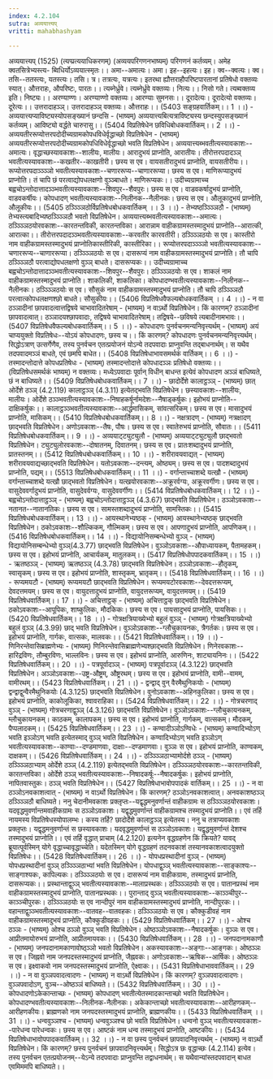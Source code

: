 ```yaml
---
index: 4.2.104
sutra: अव्ययात्त्यप्‌
vritti: mahabhashyam

---
```

 अव्ययात्त्यप् (1525) (त्यप्प्रत्ययाधिकरणम्) (अव्ययपरिगणनभाष्यम्) परिगणनं कर्तव्यम्। अमेह क्वतसित्रेभ्यस्त्य- ब्विधिर्योऽव्ययात्स्मृतः।। अमा--अमात्यः। अमा। इह--इहत्यः। इह। क्व--क्वत्यः। क्व। तसि--ततस्त्यः, यतस्त्यः। तसि।  त्र। तत्रत्यः, यत्रत्यः। इतरथा ह्यौत्तराहौपरिष्टपारतानां प्रतिषेधो वक्तव्यः स्यात्। औत्तराहः, औपरिष्टः, पारतः।। त्यब्नेर्ध्रुवे। त्यब्नेर्ध्रुवे वक्तव्यः। नित्यः।। निसो गते। त्यब्वक्तव्य इति। निष्ट्यः।। अरण्याण्णः। अरण्याण्णो वक्तव्यः। आरण्याः सुमनसः।। दूरादेत्यः। दूरादेत्यो वक्तव्यः। दूरेत्यः।। उत्तरादाहञ्ञ्। उत्तरादाहञ्ञ् वक्तव्यः। औत्तराहः।। (5403 सङ्ग्रहवार्तिकम्।। 1 ।।) - अव्ययात्त्यप्याविष्ट्यस्योपसङ्ख्यानं छन्दसि - (भाष्यम्) अव्ययात्त्यबित्यत्राविष्ट्यस्य छन्दस्युपसङ्ख्यानं कर्तव्यम्। आविष्ट्यो वर्द्धते चारुरासु।। (5404 विप्रतिषेधेन छविधिबोधकवार्तिकम्।। 2 ।।) - अव्ययतीररूप्योत्तरपदोदीच्यग्रामकोपधविधेर्वृद्धाच्छो विप्रतिषेधेन - (भाष्यम्) अव्ययतीररूप्योत्तरपदोदीच्यग्रामकोपधिविधेर्वृद्धाच्छो भवति विप्रतिषेधेन। अव्ययात्त्यब्भवतीत्यस्यावकाशः--अमात्यः। वृद्धाच्छस्यावकाशः--शालीयः, मालीयः। आरादुभयं प्राप्नोति, आरातीयः। तीरोत्तरपदादञ्ञ् भवतीत्यस्यावकाशः--कखतीर--काखतीरी। छस्य स एव। वायसतीरादुभयं प्राप्नोति, वायसतीरीयः।। रूप्योत्तरपदाञ्ञ्ञ्ञो भवतीत्यस्यावकाशः--चणाररूप्य--चाणाररूप्या। छस्य स एव। माणिरूप्यादुभयं प्राप्नोति। तं चापि छं परत्वाद्योपधलक्षणो वुञ्ञ्बाधते। माणिरूप्यकः।। उदीच्यग्रामाच्च बह्वचोऽन्तोदात्तादञ्ञ्भवतीत्यस्यावकाशः--शिवपुर--शैवपुरः। छस्य स एव। वाडवकर्षादुभयं प्राप्नोति, वाडवकर्षीयः। कोपधादण् भवतीत्यस्यावकाशः--निलीनक--नैलीनकः। छस्य स एव। औलूकादुभयं प्राप्नोति, औलूकीयः।। (5405 ठञ्ञ्ञ्ञिठोर्विप्रतिषेधबोधकवार्तिकम् ।। 3 ।।) - तेभ्यष्ठञ्ञ्ञ्ञिठौ - (भाष्यम्) तेभ्यस्त्यबादिभ्यष्ठञ्ञ्ञ्ञिठौ भवतो विप्रतिषेधेन। अव्ययात्त्यब्भवतीत्यस्यावकाशः--अमात्यः। ठञ्ञ्ञ्ञिठयोरवकाशः--कारतन्तविकी, कारतन्तविका। आरान्नाम वाहीकग्रामस्तस्मादुभयं प्राप्नोति--आरात्की, आरात्का।। तीरोत्तरपदादञ्ञ्भवतीत्यस्यावकाशः--करवतीर कारवतीरी। ठञ्ञ्ञ्ञिठयोः स एव। कास्तीरो नाम वाहीकग्रामस्तस्मादुभयं प्राप्नोतिकास्तीरिकी, कास्तीरिका।। रूप्योत्तरपदाञ्ञ्ञ्ञो भवतीत्यस्यावकाशः--चणाररूप्य--चाणाररूप्या। ठञ्ञ्ञ्ञिठयोः स एव। दासरूप्यं नाम वाहीकग्रामस्तस्मादुभयं प्राप्नोति। तौ चापि ठञ्ञ्ञ्ञिठौ परत्वाद्योपधलक्षणो वुञ्ञ् बाधते। दासरूप्यकः।। उदीच्यग्रामाच्च बह्वचोऽन्तोदात्तादञ्ञ्भवतीत्यस्यावकाशः--शिवपुर--शैवपुरः। ठञ्ञ्ञ्ञिठयोः स एव। शाकलं नाम वाहीकग्रामस्तस्मादुभयं प्राप्नोति। शाकलिकी, शाकलिका। कोपधादण्भवतीत्यस्यावकाशः--निलीनक--नैलीनकः। ठञ्ञ्ञ्ञिठयोः स एव। सौसुकं नाम वाहीकग्रामस्तस्मादुभयं प्राप्नोति। तौ चापि ठञ्ञ्ञ्ञिठौ परत्वात्कोपधलक्षणश्छो बाधते। सौसुकीयः।। (5406 विप्रतिषेधवैफल्यबोधकवार्तिकम् ।। 4 ।।) - न वा ठञ्ञादीनां छापवादत्वात्तद्विषये चाभावादितरेषाम् - (भाष्यम्) न वाऽर्थो विप्रतिषेधेन। किं कारणम्? ठञ्ञादीनां छापवादत्वात्। ठञ्ञादयश्छापवादाः, तद्विषये चाभावादितरेषाम्। तद्विषये--छविषये त्यबादीनामभावः।। (5407 विप्रतिषेधवैफल्यबोधकवार्तिकम्।। 5 ।।) - कोपधादणः पुनर्वचनमन्यनिवृत्त्यर्थम् - (भाष्यम्) अयं चाप्ययुक्तो विप्रतिषेधः--योऽयं कोपधादणः, छस्य च।। किं कारणम्? कोपधादणः पुनर्वचनमन्यनिवृत्त्यर्थम्। सिद्धोऽत्राण् उत्सर्गेणैव, तस्य पुनर्वचन एतत्प्रयोजनं योऽन्ये तदपवादाः प्राप्नुवन्ति तद्बाधनार्थम्। स यथैव तदपवादमञ्ञं बाधते, एवं छमपि बाधेत।। (5408 विप्रतिषेधाभावसमर्थकं वार्तिकम्।। 6 ।।) - तस्मादन्तोदात्ते कोपधप्रतिषेधः - (भाष्यम्) तस्मादन्तोदात्ते कोपधादञ्ञः प्रतिषेधो वक्तव्यः।। (विप्रतिषेधसमर्थकं भाष्यम्) न वक्तव्यः। मध्येऽपवादाः पूर्वान् विधीन् बाधन्त इत्येवं कोपधादण अञ्ञं बाधिष्यते, छं न बाधिष्यते।। (5409 विप्रतिषेधबोधकवार्तिकम्।। 7 ।।) - छादोर्देशे कालाट्ठञ्ञ् - (भाष्यम्) छात् ओर्देशे ठञ्ञ् (4.2.119) कालाट्ठञ्ञ् (4.3.11) इत्येतद्भवति विप्रतिषेधेन। छस्यावकाशः--शालीयः, मालीयः। ओर्देशे ठञ्ञ्भवतीत्यस्यावकाशः--निषाहकर्षूर्नामदेशः--नैषाड्कर्षुकः। इहोभयं प्राप्नोति--दाक्षिकर्षुकः।। कालाट्ठञ्ञ्भवतीत्यस्यावकाशः--आर्द्धमासिकम्, सांवत्सरिकम्। छस्य स एव। मासादुभयं प्राप्नोति, मासिकम्।। (5410 विप्रतिषेधबोधकवार्तिकम्।। 8 ।।) - नक्षत्रादण् - (भाष्यम्) नत्रक्षादण् छाद्भवति विप्रतिषेधेन। अणोऽवकाशः--तैषः, पौषः। छस्य स एव। स्वातेरुभयं प्राप्नोति, सौवातः।। (5411 विप्रतिषेधबोधकवार्तिकम्।। 9 ।।) - अव्ययाट्ट्युट्युलौ - (भाष्यम्) अव्ययाट्ट्युट्युलौ छाद्भवतो विप्रतिषेधेन। ट्युट्युलोरवकाशः--दोषातनम्, दिवातनम्। छस्य स एव। प्रातःशब्दादुभयं प्राप्नोति, प्रातस्तनम्।। (5412 विप्रतिषेधबोधकवार्तिकम्।। 10 ।।) - शरीरावयवाद्यत् - (भाष्यम्) शरीरावयवाद्यच्छाद्भवति विप्रतिषेधेन। यतोऽवकाशः--दन्त्यम्, ओष्ठ्यम्। छस्य स एव। पादशब्दादुभयं प्राप्नोति, पद्यम्।। (5513 विप्रतिषेधबोधकवार्तिकम्।। 11 ।।) - वर्गान्ताच्चाशब्दे यत्खौ - (भाष्यम्) वर्गान्ताच्चाशब्दे यत्खौ छाद्भवतो विप्रतिषेधेन। यत्खयोरवकाशः--अक्रूरर्वग्यः, अक्रूरवर्गीणः। छस्य स एव। वासुदेववर्गादुभयं प्राप्नोति, वासुदेवर्वग्यः, वासुदेववर्गीणः।। (5414 विप्रतिषेधबोधकवार्तिकम्।। 12 ।।) - बह्वचोऽन्तोदात्ताट्ठञ्ञ् - (भाष्यम्) बह्वचोऽन्तोदात्ताट्ठञ्ञ् (4.3.67) छाद्भवति विप्रतिषेधेन। ठञ्ञोऽवकाशः--नतानत--नातानतिकः। छस्य स एव। सामस्तशब्दादुभयं प्राप्नोति, सामस्तिकः।। (5415 विप्रतिषेधबोधकवार्तिकम्।। 13 ।।) - आयस्थानेभ्यष्ठक् - (भाष्यम्) आयस्थानेभ्यष्ठक् छाद्भवति विप्रतिषेधेन। ठकोऽवकाशः--शौल्किकम्, गौल्मिकम्। छस्य स एव। आपणादुभयं प्राप्नोति, आपणिकम्।। (5416 विप्रतिषेधबोधकवार्तिकम्।। 14 ।।) - विद्यायोनिसम्बन्धेभ्यो वुञ्ञ् - (भाष्यम्) विद्यायोनिसम्बन्धेभ्यो वुञ्ञ्(4.3.77) छाद्भवति विप्रतिषेधेन। वुञ्ञोऽवकाशः--औपाध्यायकम्, पैतामहकम्। छस्य स एव। इहोभयं प्राप्नोति, आचार्यकम्, मातुलकम्।। (5417 विप्रतिषेधोपपादकवार्तिकम्।। 15 ।।) - ऋतष्ठञ्ञ् - (भाष्यम्) ऋतष्ठञ्ञ् (4.3.78) छाद्भवति विप्रतिषेधेन। ठञ्ञोऽवकाशः--हौतृकम्, स्वासृकम्। छस्य स एव। इहोभयं प्राप्नोति, शास्तृकम्, भ्रातृकम्।। (5418 विप्रतिषेधवार्तिकम्।। 16 ।।) - रूप्यमयटौ - (भाष्यम्) रूप्यमयटौ छाद्भवति विप्रतिषेधेन। रूप्यमयटोरवकाशः--देवदत्तरूप्यम्, देवदत्तमयम्। छस्य स एव। वायुदत्तादुभयं प्राप्नोति, वायुदत्तरूप्यम्, वायुदत्तमयम्।। (5419 विप्रतिषेधवार्तिकम्।। 17 ।।) - अचित्ताट्ठक् - (भाष्यम्) अचित्ताट्ठक् छाद्भवति विप्रतिषेधेन। ठकोऽवकाशः--आपूपिकः, शाष्कुलिकः, मौदकिकः। छस्य स एव। पायसादुभयं प्राप्नोति, पायसिकः।। (5420 विप्रतिषेधवार्तिकम्।। 18 ।।) - गोत्रक्षत्रियाख्येभ्यो बहुलं वुञ्ञ् - (भाष्यम्) गोत्रक्षत्रियाख्येभ्यो बहुलं वुञ्ञ् (4.3.99) छाद् भवति विप्रतिषेधेन। वुञ्ञोऽवकाशः--ग्लौचुकायनकः, त्रैगर्तकः। छस्य स एव। इहोभयं प्राप्नोति, गार्गकः, वात्सकः, मालवकः।। (5421 विप्रतिषेधवार्तिकम्।। 19 ।।) - णिनिरन्तेवासिब्राह्मणेभ्यः - (भाष्यम्) णिनिरन्तेवासिब्राह्मणेभ्यश्छाद्भवति विप्रतिषेधेन। णिनेरवकाशः--हारिद्रविणः, तौम्बुरविणः, भाल्लविनः। छस्य स एव। इहोभयं प्राप्नोति, आरुणिनः, शाट्यायनिनः।। (5422 विप्रतिषेधवार्तिकम्।। 20 ।।) - पत्रपूर्वादञ्ञ् - (भाष्यम्) पत्रपूर्वादञ्ञ् (4.3.122) छाद्भवति विप्रतिषेधेन। अञ्ञोऽवकाशः--उष्ट्र-औष्ट्रम्, औष्ट्ररथम्। छस्य स एव। इहोभयं प्राप्नोति, वामी--वामम्, वामीरथम्।। (5423 विप्रतिषेधवार्तिकम्।। 21 ।।) - द्वन्द्वाद् वुन् वैरमैथुनिकयोः - (भाष्यम्) द्वन्द्वाद्वुन्वैरमैथुनिकयोः (4.3.125) छाद्भवति विप्रतिषेधेन। वुनोऽवकाशः--अहिनकुलिका। छस्य स एव। इहोभयं प्राप्नोति, काकोलूकिका, श्वावराहिका।। (5424 विप्रतिषेधवार्तिकम्।। 22 ।।) - गोत्रचरणाद् वुञ्ञ् - (भाष्यम्) गोत्रचरणाद्वुञ्ञ् (4.3.126) छाद्भवति विप्रतिषेधेन। वुञ्ञोऽवकाशः--ग्लौचुकायनकम्, म्लौचुकायनकम्। काठकम्, कालापकम्। छस्य स एव। इहोभयं प्राप्नोति, गार्गकम्, वात्सकम्। मौदकम्, पैप्पलादकम्।। (5425 विप्रतिषेधवार्तिकम्।। 23 ।।) - कण्वादीञ्ञोऽण्विधेः - (भाष्यम्) कण्वादिभ्योऽण् भवति इञ्ञोऽण् भवति इत्येतस्माद् वुञ्ञ् भवति विप्रतिषेधेन। कण्वादिभ्योऽण् भवति इञ्ञोऽण् भवतीत्यस्यावकाशः--काण्वाः--दण्डमाणवाः, दाक्षाः--दण्डमाणवाः। वुञ्ञः स एव। इहोभयं प्राप्नोति, काण्वकम्, दाक्षकम्।। (5426 विप्रतिषेधवार्तिकम्।। 24 ।।) - ठञ्ञ्ञ्ञिठाभ्यामोर्दशे ठञ्ञ् - (भाष्यम्) ठञ्ञ्ञ्ञिठाभ्याम् ओर्देशे ठञ्ञ् (4.2.119) इत्येतद्भवति विप्रतिषेधेन। ठञ्ञ्ञ्ञिठयोरवकाशः--कारतन्तविकी, कारतन्तविका। ओर्देशे ठञ्ञ् भवतीत्यस्यावकाशः--निषादकर्षूः--नैषादकर्षुकः। इहोभयं प्राप्नोति, नापितवास्तुकः। ठञ्ञ् भवति विप्रतिषेधेन।। (5427 विप्रतिषेधाभावोपपादकं वार्तिकम्।। 25 ।।) - न वा ठञ्ञोऽनवकाशत्वात् - (भाष्यम्) न वाऽर्थो विप्रतिषेधेन। किं कारणम्? ठञ्ञोऽनवकाशत्वात्। अनवकाशष्ठञ्ञ् ठञ्ञ्ञ्ञिठौ बाधिष्यते। ननु चेदानीमवकाशः प्रक्लृप्तः--यद्वृद्धमनुवर्णान्तं वाहीकग्रामः स ठञ्ञ्ञ्ञिठयोरवकाशः। यदवृद्धमुवर्णान्तमवाहीकग्रामः स ठञ्ञोऽवकाशः। यद्वृद्धमुवर्णान्तं वाहीकग्रामश्च तस्मादुभयं प्राप्नोति।। एवं तर्हि नायमस्य विप्रतिषेधस्योपालम्भः। कस्य तर्हि? छादोर्देशे कालाट्ठञ्ञ् इत्येतस्य। ननु च तत्राप्यवकाशः प्रक्लृप्तः। यद्वृद्धमनुवर्णान्तं स छस्यावकाशः। यदवृद्धमुवर्णान्तं स ठञ्ञोऽवकाशः। यद्वृद्धमुवर्णान्तं देशश्च तस्मादुभयं प्राप्नोति।। एवं तर्हि वृद्धात् प्राचाम् (4.2.120) इत्यनेन वृद्धग्रहणेन किं क्रियते? यावद् ब्रूयात्पूर्वस्मिन् योगे वृद्धाच्चावृद्धाच्चेति। यदेतस्मिन् योगे वृद्धग्रहणं तदनवकाशं तस्यानवकाशत्वादयुक्तो विप्रतिषेधः।। (5428 विप्रतिषेधवार्तिकम्।। 26 ।।) - योपधप्रस्थादीनां वुञ्ञ् - (भाष्यम्) योपधप्रस्थादीनां वुञ्ञ् ठञ्ञ्ञ्ञिठाभ्यां भवति विप्रतिषेधेन। योपधाद्वुञ्ञ् भवतीत्यस्यावकाशः--साङ्काश्यः--साङ्गाश्यकः, कापिल्यकः। ठञ्ञ्ञ्ञिठयोः स एव। दासरूप्यं नाम वाहीकग्रामः, तस्मादुभयं प्राप्नोति, दासरूप्यकः।। प्रस्थान्ताद्वुञ्ञ् भवतीत्यस्यावकाशः--मालाप्रस्थकः। ठञ्ञ्ञ्ञिठयोः स एव। पातानप्रस्थं नाम वाहीकग्रामस्तस्मादुभयं प्राप्नोति, पातानप्रस्थकः।। पुरान्ताद् वुञ्ञ् भवतीत्यस्यावकाशः--काञ्ञ्चीपुर--काञ्ञ्चीपुरकः। ठञ्ञ्ञ्ञिठयोः स एव नान्दीपुरं नाम वाहीकग्रामस्तस्मादुभयं प्राप्नोति, नान्दीपुरकः।। वहान्ताद्वुञ्ञ्भवतीत्यस्यावकाशः--वातवह--वातवहकः। ठञ्ञ्ञ्ञिठयोः स एव। कौक्कुडीवहं नाम वाहीकग्रामस्तस्मादुभयं प्राप्नोति, कौक्कुडीवहकः।। (5429 विप्रतिषेधवार्तिकम्।। 27 ।।) - ओश्च ठञ्ञः - (भाष्यम्) ओश्च ठञ्ञो वुञ्ञ् भवति विप्रतिषेधेन। ओष्ठञ्ञोऽवकाशः--नैषादकर्षुकः। वुञ्ञः स एव। आप्रीतमायोरुभयं प्राप्नोति, आप्रीतमायवकः।। (5430 विप्रतिषेधवार्तिकम्।। 28 ।।) - जनपदानामकाणौ - (भाष्यम्) जनपदानामकाणावोष्ठ्ञ्ञो भवतो विप्रतिषेधेन। अकस्यावकाशः--अङ्गाः--आङ्गकः। ओष्ठञ्ञः स एव। जिह्नवो नाम जनपदस्तस्मादुभयं प्राप्नोति, जैह्नवकः। अणोऽवकाशः--ऋषिक--आर्षिकः। ओष्ठञ्ञः स एव। इक्ष्वाकवो नाम जनपदस्तस्मादुभयं प्राप्नोति, ऐक्ष्वाकः।। (5431 विप्रतिषेधाभाववार्तिकम्।। 29 ।।) - न वा वुञ्ञपवादत्वादणः - (भाष्यम्) न वाऽर्थो विप्रतिषेधेन। किं कारणम्? वुञ्ञपवादत्वादणः। वुञ्ञपवादोऽण्, वुञ्च--ओष्ठञ्ञं बाधिष्यते।। (5432 विप्रतिषेधवार्तिकम्।। 30 ।।) - कोपधादणोऽकेकान्ताच्छः - (भाष्यम्) कोपधादण् भवतीत्येतस्मादकान्ताच्छो भवति विप्रतिषेधेन। कोपधादण्भवतीत्यस्यावकाशः--निलीनक-नैलीनकः। अकेकान्ताच्छो भवतीत्यस्यावकाशः--आरीहणकम्--आरीहणकीयः। ब्राह्मणको नाम जनपदस्तस्मादुभयं प्राप्नोति, ब्राह्मणकीयः।। (5433 विप्रतिषेधवार्तिकम् ।। 31 ।।) - धन्ववुञ्ञश्च - (भाष्यम्) धन्ववुञ्ञश्च छो भवति विप्रतिषेधेन। धन्वनो वुञ्ञ् भवतीत्यस्यावकाशः--पारेधन्व पारेधन्वकः। छस्य स एव। आष्टकं नाम धन्व तस्मादुभयं प्राप्नोति, आष्टकीयः।। (5434 विप्रतिषेधाभावोपपादकवार्तिकम्।। 32 ।।) - न वा छस्य पुनर्वचनं छापवादनिवृत्त्यर्थम् - (भाष्यम्) न वाऽर्थो विप्रतिषेधेन। किं कारणम्? छस्य पुनर्वचनं छापवादनिवृत्त्यर्थम्। सिद्धोऽत्र छः वृद्धाच्छः (4.2.114) इत्येव। तस्य पुनर्वचन एतत्प्रयोजनम्--येऽन्ये तदपवादाः प्राप्नुवन्ति तद्वाधनार्थम्। स यथैवान्यांस्तदपवादान् बाधत एवमिममपि बाधिष्यते।। 